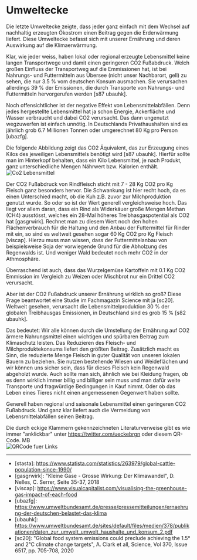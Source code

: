 # Umweltecke

Die letzte Umweltecke zeigte, dass jeder ganz einfach mit dem Wechsel auf nachhaltig erzeugten Ökostrom einen Beitrag gegen die Erderwärmung liefert. Diese Umweltecke befasst sich mit unserer Ernährung und deren Auswirkung auf die Klimaerwärmung.

Klar, wie jeder weiss, haben lokal oder regional erzeugte Lebensmittel keine langen Transportwege und damit einen geringeren CO2 Fußabdruck. Welch großen Einfluss der Transportweg auf die Emmissionen hat, ist bei Nahrungs- und Futtermitteln aus Übersee (nicht unser Nachbarort, gell) zu sehen, die nur 3.5 % vom deutschen Konsum ausmachen. Sie verursachen allerdings 39 % der Emissionen, die durch Transporte von Nahrungs- und Futtermitteln hervorgerufen werden \[s87 ubauhk\].

Noch offensichtlicher ist der negative Effekt von Lebensmittelabfällen. Denn jedes hergestellte Lebensmittel hat ja schon Energie, Ackerfläche und Wasser verbraucht und dabei CO2 verursacht. Das dann ungenutzt wegzuwerfen ist einfach unnötig. In Deutschlands Privathaushalten sind es jährlich grob 6.7 Millionen Tonnen oder umgerechnet 80 Kg pro Person \[ubazfg\].

Die folgende Abbildung zeigt das CO2 Äquivalent, das zur Erzeugung eines Kilos des jeweiligen Lebensmittels benötigt wird \[s87 ubauhk\]. Hierfür sollte man im Hinterkopf behalten, dass ein Kilo Lebensmittel, je nach Produkt, ganz unterschiedliche Mengen Nährwert bzw. Kalorien enthält.
![Co2 Lebensmittel](treibhausgase_lebensmittel.png)

Der CO2 Fußabdruck von Rindfleisch sticht mit 7 - 28 Kg CO2 pro Kg Fleisch ganz besonders hervor. Die Schwankung ist hier recht hoch, da es einen Unterschied macht, ob die Kuh z.B. zuvor zur Milchproduktion genutzt wurde. So oder so ist der Wert generell vergleichsweise hoch. Das liegt vor allem daran, dass ein Rind als Widerkäuer große Mengen Methan (CH4) ausstösst, welches ein 28-Mal höheres Treibhasgaspotential als CO2 hat \[gasgrwirk\]. Rechnet man zu diesem Wert noch den hohen Flächenverbrauch für die Haltung und den Anbau der Futtermittel für Rinder mit ein, so sind es weltweit gesehen sogar 60 Kg CO2 pro Kg Fleisch \[viscap\]. Hierzu muss man wissen, dass der Futtermittelanbau von beispielsweise Soja der vorwiegende Grund für die Abholzung des Regenwalds ist. Und weniger Wald bedeutet noch mehr CO2 in der Athmosphäre.

Überraschend ist auch, dass das Wurzelgemüse Kartoffeln mit 0.1 Kg CO2 Emmission im Vergleich zu Weizen oder Mischbrot nur ein Drittel CO2 verursacht.

Aber ist der CO2 Fußabdruck unserer Ernährung wirklich so groß? Diese Frage beantwortet eine Studie im Fachmagazin Science mit ja \[sc20\]. Weltweit gesehen, verursacht die Lebensmittelproduktion 30 % der globalen Treibhausgas Emissionen, in Deutschland sind es grob 15 % \[s82 ubauhk\].

Das bedeutet: Wir alle können durch die Umstellung der Ernährung auf CO2 ärmere Nahrungsmittel einen wichtigen und spürbaren Beitrag zum Klimaschutz leisten. Das Reduzieren des Fleisch- und Milchproduktekonsums liefert den größten Beitrag. Zusätzlich macht es Sinn, die reduzierte Menge Fleisch in guter Qualität von unseren lokalen Bauern zu beziehen. Sie nutzen bestehende Wiesen und Weideflächen und wir können uns sicher sein, dass für dieses Fleisch kein Regenwald abgeholzt wurde. Auch sollte man sich, ähnlich wie bei Kleidung fragen, ob es denn wirklich immer billig und billiger sein muss und man dafür weite Transporte und fragwürdige Bedingungen in Kauf nimmt. Oder ob das Leben eines Tieres nicht einen angemessenen Gegenwert haben sollte.

Generell haben regional und saisonale Lebensmittel einen geringeren CO2 Fußabdruck. Und ganz klar liefert auch die Vermeidung von Lebensmittelabfällen seinen Beitrag.

Die durch eckige Klammern gekennzeichneten Literaturverweise gibt es wie immer "anklickbar" unter https://twitter.com/ueckebrgn oder diesem QR-Code. MB <br/>
![QRCode fuer Links](ueckebrgn_qr_code.png)

----

- \[stasta\]: https://www.statista.com/statistics/263979/global-cattle-population-since-1990/ <br/>
- \[gasgrwirk\]: "Kleine Gase - Grosse Wirkung: Der Klimawandel", D. Nelles, C. Serrer, Seite 35-37, 2018  <br /> 
- \[viscap\]: https://www.visualcapitalist.com/visualising-the-greenhouse-gas-impact-of-each-food <br/>
- \[ubazfg\]: https://www.umweltbundesamt.de/presse/pressemitteilungen/ernaehrung-der-deutschen-belastet-das-klima<br/>
- \[ubauhk\]: https://www.umweltbundesamt.de/sites/default/files/medien/378/publikationen/daten_zur_umwelt_umwelt_haushalte_und_konsum_2.pdf <br/>
- \[sc20\]: "Global food system emissions could preclude achieving the 1.5° and 2°C climate change targets", A. Clark et all, Science, Vol 370, Issue 6517, pp. 705-708, 2020

